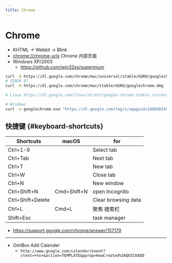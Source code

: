 ```yaml
---
title: Chrome
---
```


# Chrome

- KHTML -> Webkit -> Blink
- [chrome://chrome-urls](./chrome-urls.md)
  Chrome 内部页面
- Windows XP/2003
  - https://github.com/win32ss/supermium

```bash
curl -O https://dl.google.com/chrome/mac/universal/stable/GGRO/googlechrome.dmg
# 旧版本 87
curl -O https://dl.google.com/chrome/mac/stable/GGRO/googlechrome.dmg

# Linux https://dl.google.com/linux/direct/google-chrome-stable_current_amd64.deb

# Windows
curl -o googlechrome.exe "https://dl.google.com/tag/s/appguid={8A69D345-D564-463c-AFF1-A69D9E530F96}&iid={91A77F18-01A2-47AF-8B2B-7A9A78D677F7}&lang=en&browser=3&usagestats=1&appname=Google%20Chrome&needsadmin=prefers&ap=x64-stable&dl=installdata&sig=O/bkTtzTzkDKc+QWtHbLtnf9XzOs+rE2ZS+JKIIaD4="
```

## 快捷键 {#keyboard-shortcuts}

| Shortcuts         | macOS       | for                 |
| ----------------- | ----------- | ------------------- |
| Ctrl+1-9          |             | Select tab          |
| Ctrl+Tab          |             | Next tab            |
| Ctrl+T            |             | New tab             |
| Ctrl+W            |             | Close tab           |
| Ctrl+N            |             | New window          |
| Ctrl+Shift+N      | Cmd+Shift+N | open Incognito      |
| Ctrl+Shift+Delete |             | Clear browsing data |
| Ctrl+L            | Cmd+L       | 聚焦 搜索栏         |
| Shift+Esc         |             | task manager        |

- https://support.google.com/chrome/answer/157179

---

- OmiBox Add Calender
  - `http://www.google.com/calendar/event?ctext=+%s+&action=TEMPLATE&pprop=HowCreated%3AQUICKADD`
